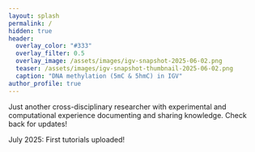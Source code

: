 ```yaml
---
layout: splash
permalink: /
hidden: true
header:
  overlay_color: "#333"
  overlay_filter: 0.5 
  overlay_image: /assets/images/igv-snapshot-2025-06-02.png
  teaser: /assets/images/igv-snapshot-thumbnail-2025-06-02.png
  caption: "DNA methylation (5mC & 5hmC) in IGV"
author_profile: true   
---
```


Just another cross-disciplinary researcher with experimental and computational experience documenting and sharing knowledge. Check back for updates!

July 2025: First tutorials uploaded!